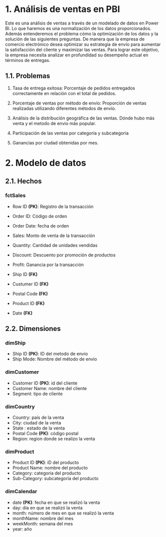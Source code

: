 
# 1. Análisis de ventas en PBI

Este es una análisis de ventas a través de un modelado de datos en Power BI. Lo que haremos es una normalización de los datos proporcionados. Además entenderemos el problema cómo la optimización de los datos y la solución de las siguientes preguntas. De manera que la empresa  de comercio electrónico desea optimizar su estrategia de envío para aumentar la satisfacción del cliente y maximizar las ventas. Para lograr este objetivo, la empresa necesita analizar en profundidad su desempeño actual en términos de entregas.

## 1.1. Problemas

1. Tasa de entrega exitosa: Porcentaje de pedidos entregados correctamente en relación con el total de pedidos.

2. Porcentaje de ventas por método de envío: Proporción de ventas realizadas utilizando diferentes métodos de envío.

3. Análisis de la distribución geográfica de las ventas. Dónde hubo más venta y el metodo de envio más popular.

4. Participación de las ventas por categoría y subcategoria

5. Ganancias por ciudad obtenidas por mes. 

# 2. Modelo de datos

## 2.1. Hechos

### fctSales

- Row ID **(PK)**: Registro de la transacción
- Order ID: Código de orden
- Order Date: fecha de orden
- Sales: Monto de venta de la transacción
- Quantity: Cantidad de unidades vendidas
- Discount: Descuento por promoción de productos
- Profit: Ganancia por la transacción

- Ship ID **(FK)**
- Custumer ID **(FK)**
- Postal Code **(FK)**
- Product ID **(FK)**
- Date **(FK)**

## 2.2. Dimensiones

### dimShip

- Ship ID **(PK)**: ID del metodo de envio
- Ship Mode: Nombre del método de envio

### dimCustomer

- Customer ID **(PK)**: id del cliente
- Customer Name: nombre del cliente	
- Segment: tipo de cliente


### dimCountry

- Country: país de la venta	
- City: ciudad de la venta
- State	: estado de la venta
- Postal Code **(PK)**: código postal
- Region: region donde se realizo la venta

### dimProduct

- Product ID **(PK)**: iD del producto	
- Product Name: nombre del producto
- Category: categoria del producto
- Sub-Category: subcategoría del producto

### dimCalendar

- date **(PK)**: fecha en que se realizó la venta
- day: día en que se realizó la venta
- month: número de mes en que se realizó la venta
- monthName: nombre del mes
- weekMonth: semana del mes
- year: año

